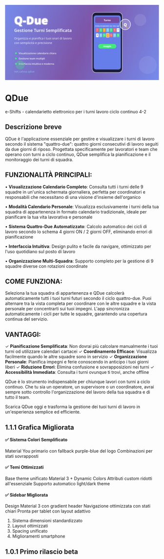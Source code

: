 ![QDue promo image](public/images/qdue_feature_graphic_1024x500.png)
# **QDue**

e-Shifts - calendarietto elettronico per i turni lavoro ciclo continuo 4-2

## Descrizione breve

QDue è l'applicazione essenziale per gestire e visualizzare i turni di lavoro secondo il sistema "quattro-due": quattro giorni consecutivi di lavoro seguiti da due giorni di riposo. Progettata specificamente per lavoratori e team che operano con turni a ciclo continuo, QDue semplifica la pianificazione e il monitoraggio dei turni di squadra.

## FUNZIONALITÀ PRINCIPALI:

• **Visualizzazione Calendario Completo**: Consulta tutti i turni delle 9 squadre in un'unica schermata giornaliera, perfetta per coordinatori e responsabili che necessitano di una visione d'insieme dell'organico

• **Modalità Calendario Personale**: Visualizza esclusivamente i turni della tua squadra di appartenenza in formato calendario tradizionale, ideale per pianificare la tua vita lavorativa e personale

• **Sistema Quattro-Due Automatizzato**: Calcolo automatico dei cicli di lavoro secondo lo schema 4 giorni ON / 2 giorni OFF, eliminando errori di pianificazione

• **Interfaccia Intuitiva**: Design pulito e facile da navigare, ottimizzato per l'uso quotidiano sul posto di lavoro

• **Organizzazione Multi-Squadra**: Supporto completo per la gestione di 9 squadre diverse con rotazioni coordinate

## COME FUNZIONA:

Seleziona la tua squadra di appartenenza e QDue calcolerà automaticamente tutti i tuoi turni futuri secondo il ciclo quattro-due. Puoi alternare tra la vista completa per coordinare con le altre squadre e la vista personale per concentrarti sui tuoi impegni. L'app sincronizza automaticamente i cicli per tutte le squadre, garantendo una copertura continua del servizio.

## VANTAGGI:

✓ **Pianificazione Semplificata**: Non dovrai più calcolare manualmente i tuoi turni od utilizzare calendari cartacei
✓ **Coordinamento Efficace**: Visualizza facilmente quando le altre squadre sono in servizio
✓ **Organizzazione Personale**: Pianifica impegni e ferie conoscendo in anticipo i tuoi giorni liberi
✓ **Riduzione Errori**: Elimina confusione e sovrapposizioni nei turni
✓ **Accessibilità Immediata**: Consulta i turni ovunque ti trovi, anche offline

QDue è lo strumento indispensabile per chiunque lavori con turni a ciclo continuo. Che tu sia un operatore, un supervisore o un coordinatore, avrai sempre sotto controllo l'organizzazione del lavoro della tua squadra e di tutto il team.

Scarica QDue oggi e trasforma la gestione dei tuoi turni di lavoro in un'esperienza semplice ed efficiente.


## 1.1.1 Grafica Migliorata

#### ✅ Sistema Colori Semplificato

Material You primario con fallback purple-blue del logo
Combinazioni per stati sovrapposti

#### ✅ Temi Ottimizzati

Base theme unificato Material 3 + Dynamic Colors
Attributi custom ridotti all'essenziale
Supporto automatico light/dark theme

#### ✅ Sidebar Migliorata

Design Material 3 con gradient header
Navigazione ottimizzata con stati chiari
Pronta per tablet con layout adattivo

1. Sistema dimensioni standardizzato
2. Layout ottimizzati
3. Spacing unificato
4. Miglioramenti smartphone


## 1.0.1 Primo rilascio beta
